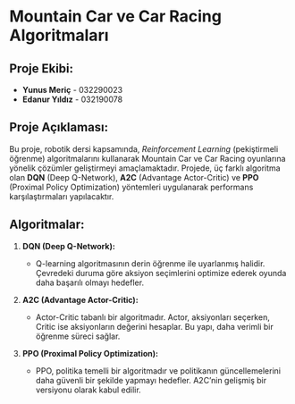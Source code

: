 # Mountain Car ve Car Racing Algoritmaları

## Proje Ekibi:
- **Yunus Meriç**   - 032290023
- **Edanur Yıldız**  - 032190078

## Proje Açıklaması:
Bu proje, robotik dersi kapsamında, *Reinforcement Learning* (pekiştirmeli öğrenme) algoritmalarını kullanarak Mountain Car ve Car Racing oyunlarına yönelik çözümler geliştirmeyi amaçlamaktadır. Projede, üç farklı algoritma olan **DQN** (Deep Q-Network), **A2C** (Advantage Actor-Critic) ve **PPO** (Proximal Policy Optimization) yöntemleri uygulanarak performans karşılaştırmaları yapılacaktır.

## Algoritmalar:
1. **DQN (Deep Q-Network):**
   - Q-learning algoritmasının derin öğrenme ile uyarlanmış halidir. Çevredeki duruma göre aksiyon seçimlerini optimize ederek oyunda daha başarılı olmayı hedefler.

2. **A2C (Advantage Actor-Critic):**
   - Actor-Critic tabanlı bir algoritmadır. Actor, aksiyonları seçerken, Critic ise aksiyonların değerini hesaplar. Bu yapı, daha verimli bir öğrenme süreci sağlar.

3. **PPO (Proximal Policy Optimization):**
   - PPO, politika temelli bir algoritmadır ve politikanın güncellemelerini daha güvenli bir şekilde yapmayı hedefler. A2C’nin gelişmiş bir versiyonu olarak kabul edilir.
